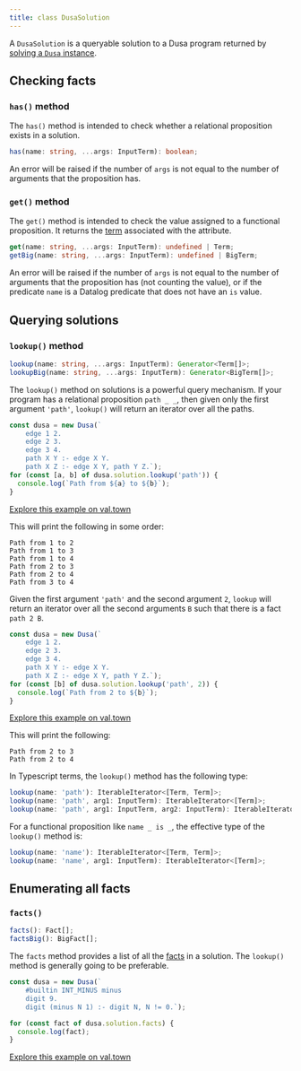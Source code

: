 ```yaml
---
title: class DusaSolution
---
```


A `DusaSolution` is a queryable solution to a Dusa program returned by
[solving a `Dusa` instance](docs/api/dusa/#solving-a-dusa-instance).

## Checking facts

### `has()` method

The `has()` method is intended to check whether a relational proposition
exists in a solution.

```typescript
has(name: string, ...args: InputTerm): boolean;
```

An error will be raised if the number of `args` is not equal to the number of
arguments that the proposition has.

### `get()` method

The `get()` method is intended to check the value assigned to a functional
proposition. It returns the [term](/docs/api/terms/) associated with the
attribute.

```typescript
get(name: string, ...args: InputTerm): undefined | Term;
getBig(name: string, ...args: InputTerm): undefined | BigTerm;
```

An error will be raised if the number of `args` is not equal to the number of
arguments that the proposition has (not counting the value), or if the
predicate `name` is a Datalog predicate that does not have an `is` value.

## Querying solutions

### `lookup()` method

```typescript
lookup(name: string, ...args: InputTerm): Generator<Term[]>;
lookupBig(name: string, ...args: InputTerm): Generator<BigTerm[]>;
```

The `lookup()` method on solutions is a powerful query mechanism. If your
program has a relational proposition `path _ _`, then given only the first
argument `'path'`, `lookup()` will return an iterator over all the paths.

```javascript
const dusa = new Dusa(`
    edge 1 2.
    edge 2 3.
    edge 3 4.
    path X Y :- edge X Y.
    path X Z :- edge X Y, path Y Z.`);
for (const [a, b] of dusa.solution.lookup('path')) {
  console.log(`Path from ${a} to ${b}`);
}
```

[Explore this example on val.town](https://www.val.town/v/robsimmons/lookup_all)

This will print the following in some order:

    Path from 1 to 2
    Path from 1 to 3
    Path from 1 to 4
    Path from 2 to 3
    Path from 2 to 4
    Path from 3 to 4

Given the first argument `'path'` and the second argument `2`, `lookup` will
return an iterator over all the second arguments `B` such that there is a fact
`path 2 B`.

```javascript
const dusa = new Dusa(`
    edge 1 2.
    edge 2 3.
    edge 3 4.
    path X Y :- edge X Y.
    path X Z :- edge X Y, path Y Z.`);
for (const [b] of dusa.solution.lookup('path', 2)) {
  console.log(`Path from 2 to ${b}`);
}
```

[Explore this example on val.town](https://www.val.town/v/robsimmons/lookup_some)

This will print the following:

    Path from 2 to 3
    Path from 2 to 4

In Typescript terms, the `lookup()` method has the following type:

```typescript
lookup(name: 'path'): IterableIterator<[Term, Term]>;
lookup(name: 'path', arg1: InputTerm): IterableIterator<[Term]>;
lookup(name: 'path', arg1: InputTerm, arg2: InputTerm): IterableIterator<[]>;
```

For a functional proposition like `name _ is _`, the effective type of the
`lookup()` method is:

```typescript
lookup(name: 'name'): IterableIterator<[Term, Term]>;
lookup(name: 'name', arg1: InputTerm): IterableIterator<[Term]>;
```

## Enumerating all facts

### `facts()`

```typescript
facts(): Fact[];
factsBig(): BigFact[];
```

The `facts` method provides a list of all the
[facts](/docs/api/terms/#type-fact) in a solution. The `lookup()` method
is generally going to be preferable.

```javascript
const dusa = new Dusa(`
    #builtin INT_MINUS minus
    digit 9.
    digit (minus N 1) :- digit N, N != 0.`);

for (const fact of dusa.solution.facts) {
  console.log(fact);
}
```

[Explore this example on val.town](https://www.val.town/v/robsimmons/list_the_facts)
